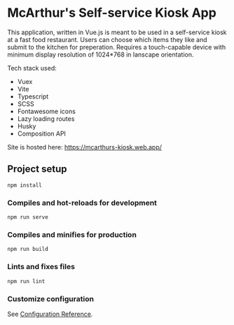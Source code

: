 # McArthur's Self-service Kiosk App

This application, written in Vue.js is meant to be used in a self-service kiosk at a fast food restaurant. Users can choose which items they like and submit to the kitchen for preperation. Requires a touch-capable device with minimum display resolution of 1024\*768 in lanscape orientation.

Tech stack used:

- Vuex
- Vite
- Typescript
- SCSS
- Fontawesome icons
- Lazy loading routes
- Husky
- Composition API

Site is hosted here:
https://mcarthurs-kiosk.web.app/

## Project setup

```
npm install
```

### Compiles and hot-reloads for development

```
npm run serve
```

### Compiles and minifies for production

```
npm run build
```

### Lints and fixes files

```
npm run lint
```

### Customize configuration

See [Configuration Reference](https://cli.vuejs.org/config/).
